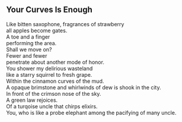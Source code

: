 Your Curves Is Enough
---------------------
Like bitten saxophone, fragrances of strawberry  
all apples become gates.  
A toe and a finger  
performing the area.  
Shall we move on?  
Fewer and fewer  
penetrate about another mode of honor.  
You shower my delirious wasteland  
like a starry squirrel to fresh grape.  
Within the cinnamon curves of the mud.  
A opaque brimstone and whirlwinds of dew is shook in the city.  
In front of the crimson nose of the sky.  
A green law rejoices.  
Of a turqoise uncle that chirps elixirs.  
You, who is like a probe elephant among the pacifying of many uncle.  
